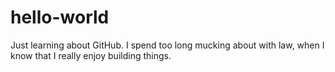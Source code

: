 # hello-world
Just learning about GitHub.
I spend too long mucking about with law, when I know that I really enjoy building things.

